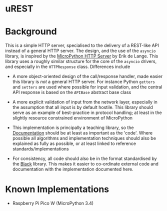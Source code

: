 uREST
=====

[Documentation]: https://dlove24.github.io/urest/urest/

# Background

This is a simple HTTP server, specialised to the delivery of a REST-like API instead of a general HTTP server. The design, and the use of the `asyncio` library, is inspired by the [MicroPython HTTP Server](https://github.com/erikdelange/MicroPython-HTTP-Server) by Erik de Lange. This library uses a roughly similar structure for the core of the `asyncio` drivers, and especially in the `HTTPResponse` class. Differences include

* A more object-oriented design of the call/response handler, made easier this library is _not_ a general HTTP server. For instance Python `getters` and `setters` are used where possible for input validation, and the central API response is based on the `APIBase` abstract base class

* A more explicit validation of input from the network layer, especially in the assumption that all input is by default hostile. This library should serve as an example of best-practice in protocol handling; at least in the slightly resource constrained environment of MicroPython

* This implementation is principally a teaching library, so the [Documentation](https://dlove24.github.io/urest/urest) should be at least as important as the 'code'. Where possible all algorithms and implementation techniques should also be explained as fully as possible, or at least linked to reference standards/implementations

* For consistency, all code should also be in the format standardised by the [Black](https://github.com/psf/black) library. This makes it easier to co-ordinate external code and documentation with the implementation documented here.

# Known Implementations

* Raspberry Pi Pico W (MicroPython 3.4)

